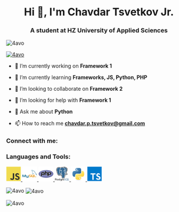<h1 align="center">Hi 👋, I'm Chavdar Tsvetkov Jr.</h1>
<h3 align="center">A student at HZ University of Applied Sciences</h3>

<p align="left"> <img src="https://komarev.com/ghpvc/?username=4avo&label=Profile%20views&color=0e75b6&style=flat" alt="4avo" /> </p>

<p align="left"> <a href="https://github.com/ryo-ma/github-profile-trophy"><img src="https://github-profile-trophy.vercel.app/?username=4avo" alt="4avo" /></a> </p>

- 🔭 I’m currently working on **Framework 1**

- 🌱 I’m currently learning **Frameworks, JS, Python, PHP**

- 👯 I’m looking to collaborate on **Framework 2**

- 🤝 I’m looking for help with **Framework 1**

- 💬 Ask me about **Python**

- 📫 How to reach me **chavdar.p.tsvetkov@gmail.com**

<h3 align="left">Connect with me:</h3>
<p align="left">
</p>

<h3 align="left">Languages and Tools:</h3>
<p align="left"> <a href="https://developer.mozilla.org/en-US/docs/Web/JavaScript" target="_blank" rel="noreferrer"> <img src="https://raw.githubusercontent.com/devicons/devicon/master/icons/javascript/javascript-original.svg" alt="javascript" width="40" height="40"/> </a> <a href="https://www.mysql.com/" target="_blank" rel="noreferrer"> <img src="https://raw.githubusercontent.com/devicons/devicon/master/icons/mysql/mysql-original-wordmark.svg" alt="mysql" width="40" height="40"/> </a> <a href="https://www.php.net" target="_blank" rel="noreferrer"> <img src="https://raw.githubusercontent.com/devicons/devicon/master/icons/php/php-original.svg" alt="php" width="40" height="40"/> </a> <a href="https://www.postgresql.org" target="_blank" rel="noreferrer"> <img src="https://raw.githubusercontent.com/devicons/devicon/master/icons/postgresql/postgresql-original-wordmark.svg" alt="postgresql" width="40" height="40"/> </a> <a href="https://www.python.org" target="_blank" rel="noreferrer"> <img src="https://raw.githubusercontent.com/devicons/devicon/master/icons/python/python-original.svg" alt="python" width="40" height="40"/> </a> <a href="https://www.typescriptlang.org/" target="_blank" rel="noreferrer"> <img src="https://raw.githubusercontent.com/devicons/devicon/master/icons/typescript/typescript-original.svg" alt="typescript" width="40" height="40"/> </a> </p>

<p><img align="left" src="https://github-readme-stats.vercel.app/api/top-langs?username=4avo&show_icons=true&locale=en&layout=compact" alt="4avo" /></p>

<p>&nbsp;<img align="center" src="https://github-readme-stats.vercel.app/api?username=4avo&show_icons=true&locale=en" alt="4avo" /></p>

<p><img align="center" src="https://github-readme-streak-stats.herokuapp.com/?user=4avo&" alt="4avo" /></p>
